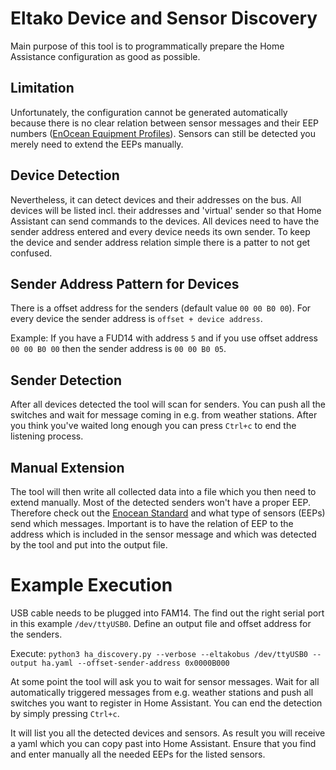 # Eltako Device and Sensor Discovery

Main purpose of this tool is to programmatically prepare the Home Assistance configuration as good as possible.

## Limitation
Unfortunately, the configuration cannot be generated automatically because there is no clear relation between sensor messages and their EEP numbers ([EnOcean Equipment Profiles](https://www.trio2sys.fr/images/media/EnOcean_Equipment_Profiles_EEP2.1.pdf)). 
Sensors can still be detected you merely need to extend the EEPs manually.

## Device Detection
Nevertheless, it can detect devices and their addresses on the bus. All devices will be listed incl. their addresses and 'virtual' sender so that Home Assistant can send commands to the devices. All devices need to have the sender address entered and every device needs its own sender. To keep the device and sender address relation simple there is a patter to not get confused. 

## Sender Address Pattern for Devices
There is a offset address for the senders (default value ``00 00 B0 00``). For every device the sender address is ``offset + device address``. 

Example: If you have a FUD14 with address ``5`` and if you use offset address ``00 00 B0 00`` then the sender address is ``00 00 B0 05``.

## Sender Detection
After all devices detected the tool will scan for senders. You can push all the switches and wait for message coming in e.g. from weather stations. After you think you've waited long enough you can press ``Ctrl+c`` to end the listening process. 


## Manual Extension
The tool will then write all collected data into a file which you then need to extend manually. Most of the detected senders won't have a proper EEP. Therefore check out the [Enocean Standard](https://www.trio2sys.fr/images/media/EnOcean_Equipment_Profiles_EEP2.1.pdf) and what type of sensors (EEPs) send which messages. Important is to have the relation of EEP to the address which is included in the sensor message and which was detected by the tool and put into the output file.

# Example Execution
USB cable needs to be plugged into FAM14. The find out the right serial port in this example ``/dev/ttyUSB0``. Define an output file and offset address for the senders.

Execute:
``python3 ha_discovery.py --verbose --eltakobus /dev/ttyUSB0 --output ha.yaml --offset-sender-address 0x0000B000``

At some point the tool will ask you to wait for sensor messages. Wait for all automatically triggered messages from e.g. weather stations and push all switches you want to register in Home Assistant. You can end the detection by simply pressing ``Ctrl+c``.

It will list you all the detected devices and sensors. As result you will receive a yaml which you can copy past into Home Assistant. Ensure that you find and enter manually all the needed EEPs for the listed sensors.
